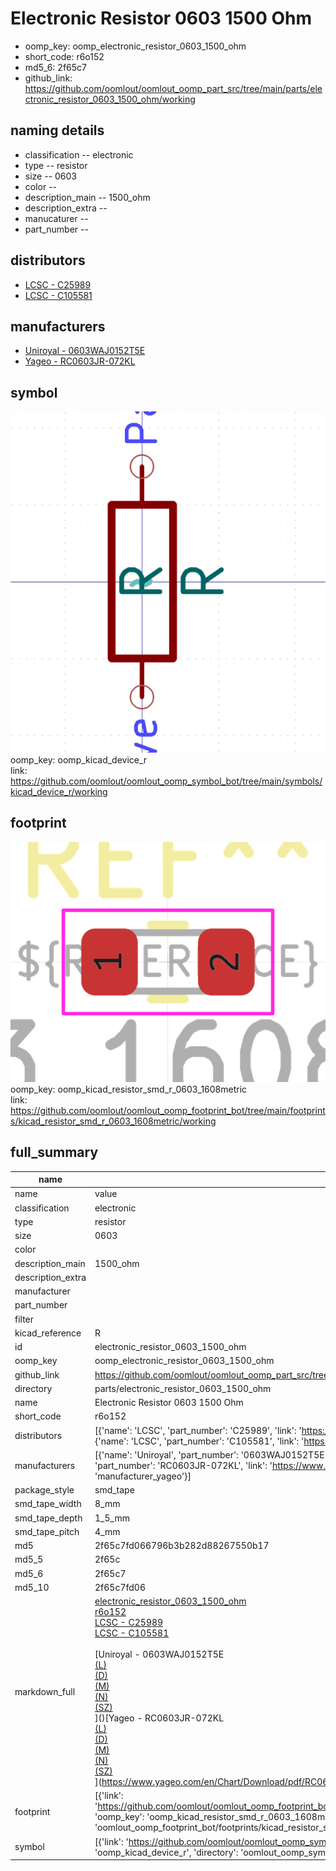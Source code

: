 # Electronic Resistor 0603 1500 Ohm

  
* oomp_key: oomp_electronic_resistor_0603_1500_ohm 
* short_code: r6o152
* md5_6: 2f65c7  
* github_link: https://github.com/oomlout/oomlout_oomp_part_src/tree/main/parts/electronic_resistor_0603_1500_ohm/working  
## naming details
* classification -- electronic
* type -- resistor
* size -- 0603
* color -- 
* description_main -- 1500_ohm
* description_extra -- 
* manucaturer -- 
* part_number -- 

## distributors
* [LCSC - C25989](https://lcsc.com/product-detail/C25989.html)  
* [LCSC - C105581](https://lcsc.com/product-detail/C105581.html)  

## manufacturers
* [Uniroyal - 0603WAJ0152T5E]()  
* [Yageo - RC0603JR-072KL](https://www.yageo.com/en/Chart/Download/pdf/RC0603JR-072KL)  

## symbol

![](symbol/0/working/working_600.png)  
oomp_key: oomp_kicad_device_r  
link: https://github.com/oomlout/oomlout_oomp_symbol_bot/tree/main/symbols/kicad_device_r/working  

## footprint

![](footprint/0/working/working_600.png)  
oomp_key: oomp_kicad_resistor_smd_r_0603_1608metric  
link: https://github.com/oomlout/oomlout_oomp_footprint_bot/tree/main/footprints/kicad_resistor_smd_r_0603_1608metric/working  

## full_summary
| name | value | 
| --- | --- | 
| name | value | 
| classification | electronic | 
| type | resistor | 
| size | 0603 | 
| color |  | 
| description_main | 1500_ohm | 
| description_extra |  | 
| manufacturer |  | 
| part_number |  | 
| filter |  | 
| kicad_reference | R | 
| id | electronic_resistor_0603_1500_ohm | 
| oomp_key | oomp_electronic_resistor_0603_1500_ohm | 
| github_link | https://github.com/oomlout/oomlout_oomp_part_src/tree/main/parts/electronic_resistor_0603_1500_ohm/working | 
| directory | parts/electronic_resistor_0603_1500_ohm | 
| name | Electronic Resistor 0603 1500 Ohm | 
| short_code | r6o152 | 
| distributors | [{'name': 'LCSC', 'part_number': 'C25989', 'link': 'https://lcsc.com/product-detail/C25989.html', 'id': 'distributor_lcsc'}, {'name': 'LCSC', 'part_number': 'C105581', 'link': 'https://lcsc.com/product-detail/C105581.html', 'id': 'distributor_lcsc'}] | 
| manufacturers | [{'name': 'Uniroyal', 'part_number': '0603WAJ0152T5E', 'link': '', 'id': 'manufacturer_uniroyal'}, {'name': 'Yageo', 'part_number': 'RC0603JR-072KL', 'link': 'https://www.yageo.com/en/Chart/Download/pdf/RC0603JR-072KL', 'id': 'manufacturer_yageo'}] | 
| package_style | smd_tape | 
| smd_tape_width | 8_mm | 
| smd_tape_depth | 1_5_mm | 
| smd_tape_pitch | 4_mm | 
| md5 | 2f65c7fd066796b3b282d88267550b17 | 
| md5_5 | 2f65c | 
| md5_6 | 2f65c7 | 
| md5_10 | 2f65c7fd06 | 
| markdown_full | [electronic_resistor_0603_1500_ohm](https://github.com/oomlout/oomlout_oomp_part_src/tree/main/parts/electronic_resistor_0603_1500_ohm/working)<br>[r6o152](https://github.com/oomlout/oomlout_oomp_part_src/tree/main/parts/electronic_resistor_0603_1500_ohm/working)<br>[LCSC - C25989<br>](https://lcsc.com/product-detail/C25989.html)[LCSC - C105581<br>](https://lcsc.com/product-detail/C105581.html)<br>[Uniroyal - 0603WAJ0152T5E<br>[(L)<br>](https://www.lcsc.com/search?q=0603WAJ0152T5E)[(D)<br>](https://www.digikey.com/en/products?,keywords=0603WAJ0152T5E)[(M)<br>](https://www.mouser.com/Search/Refine?Keyword=0603WAJ0152T5E)[(N)<br>](https://www.newark.com/search?st=0603WAJ0152T5E)[(SZ)<br>](https://so.szlcsc.com/global.html?k=0603WAJ0152T5E)]()[Yageo - RC0603JR-072KL<br>[(L)<br>](https://www.lcsc.com/search?q=RC0603JR-072KL)[(D)<br>](https://www.digikey.com/en/products?,keywords=RC0603JR-072KL)[(M)<br>](https://www.mouser.com/Search/Refine?Keyword=RC0603JR-072KL)[(N)<br>](https://www.newark.com/search?st=RC0603JR-072KL)[(SZ)<br>](https://so.szlcsc.com/global.html?k=RC0603JR-072KL)](https://www.yageo.com/en/Chart/Download/pdf/RC0603JR-072KL) | 
| footprint | [{'link': 'https://github.com/oomlout/oomlout_oomp_footprint_bot/tree/main/foootprntss/kicad_resistor_smd_r_0603_1608metric', 'oomp_key': 'oomp_kicad_resistor_smd_r_0603_1608metric', 'directory': 'oomlout_oomp_footprint_bot/footprints/kicad_resistor_smd_r_0603_1608metric//working/working.kicad_mod'}] | 
| symbol | [{'link': 'https://github.com/oomlout/oomlout_oomp_symbol_bot/tree/main/symbols/kicad_device_r', 'oomp_key': 'oomp_kicad_device_r', 'directory': 'oomlout_oomp_symbol_bot/symbols/kicad_device_r//working/working.kicad_sym'}] | 
